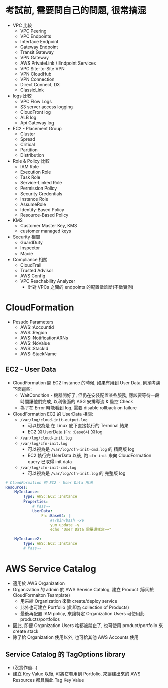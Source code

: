 
# 考試前, 需要問自己的問題, 很常搞混

- VPC 比較
    - VPC Peering
    - VPC Endpoints
    - Interface Endpoint
    - Gateway Endpoint
    - Transit Gateway
    - VPN Gateway
    - AWS PrivateLink / Endpoint Services
    - VPC Site-to-Site VPN
    - VPN CloudHub
    - VPN Connection
    - Direct Connect, DX
    - ClassicLink
- logs 比較
    - VPC Flow Logs
    - S3 server access logging
    - CloudFront log
    - ALB log
    - Api Gateway log
- EC2 - Placement Group
    - Cluster
    - Spread
    - Critical
    - Partition
    - Distribution
- Role & Policy 比較
    - IAM Role
    - Execution Role
    - Task Role
    - Service-Linked Role
    - Permission Policy
    - Security Credentials
    - Instance Role
    - AssumeRole
    - Identity-Based Policy
    - Resource-Based Policy
- KMS
    - Customer Master Key, KMS
    - customer managed keys
- Security 相關
    - GuardDuty
    - Inspector
    - Macie
- Compliance 相關
    - CloudTrail
    - Trusted Advisor
    - AWS Config
    - VPC Reachability Analyzer
        - 針對 VPCs 之間的 endpoints 的配置做診斷(不做實測)

# CloudFormation

- Pesudo Parameters
    - AWS::AccountId
    - AWS::Region
    - AWS::NotificationARNs
    - AWS::NoValue
    - AWS::StackId
    - AWS::StackName


## EC2 - User Data

- CloudFormation 開 EC2 Instance 的時候, 如果有用到 User Data, 則須考慮下面這些:
    - WaitCondition - 機器開好了, 但仍在安裝配置某些服務, 應該要等待一段時間讓他們完成, 以利後面的 ASG 安排導流 & 監控 Check
    - 為了在 Error 時能看到 log, 需要 disable rollback on failure
- CloudFormation EC2 的 UserData 相關:
    - `/var/log/cloud-init-output.log`
        - 可以視為是 在 Linux 底下直接執行的 Terminal 結果
        - EC2 的 UserData (`Fn::Base64`) 的 log
    - `/var/log/cloud-init.log`
    - `/var/log/cfn-init.log`
        - 可以視為是 `/var/log/cfn-init-cmd.log` 的 精簡版 log
        - EC2 執行完 UserData 以後, 跑 `cfn-init` 來向 CloudFormation query 已取得 init data
    - `/var/log/cfn-init-cmd.log`
        - 可以視為是 `/var/log/cfn-init.log` 的 完整版 log


```yaml
# CloudFormation 的 EC2 - User Data 用法
Resources:
    MyInstance:
        Type: AWS::EC2::Instance
        Properties:
            # Pass~~
            UserData:
                Fn::Base64: |
                    #!/bin/bash -xe
                    yum update -y
                    echo "User Data 需要這樣寫~~"
    
    MyInstance2:
        Type: AWS::EC2::Instance
        # Pass~~
```


# AWS Service Catalog

- 適用於 AWS Organization
- Organization 的 admin 於 AWS Service Catalog, 建立 Product (等同於 CloudFormaiton Teamplate)
    - 用來給 Organization 來做 create/deploy service
    - 此外也可建立 Portfolio (此即為 collection of Products)
    - 最後再配置 IAM policy, 來讓特定 Organization Users 可使用此 products/portfolios
- 因此, 即便 Organization Users 啥都被禁止了, 也可使用 product/portfolio 來 create stack
- 除了給 Organization 使用以外, 也可給其他 AWS Accounts 使用


## Service Catalog 的 TagOptions library

- (沒實作過...)
- 建立 Key Value 以後, 可將它套用到 Portfolio, 來讓建出來的 AWS Resources 都具備此 Tag Key Value
